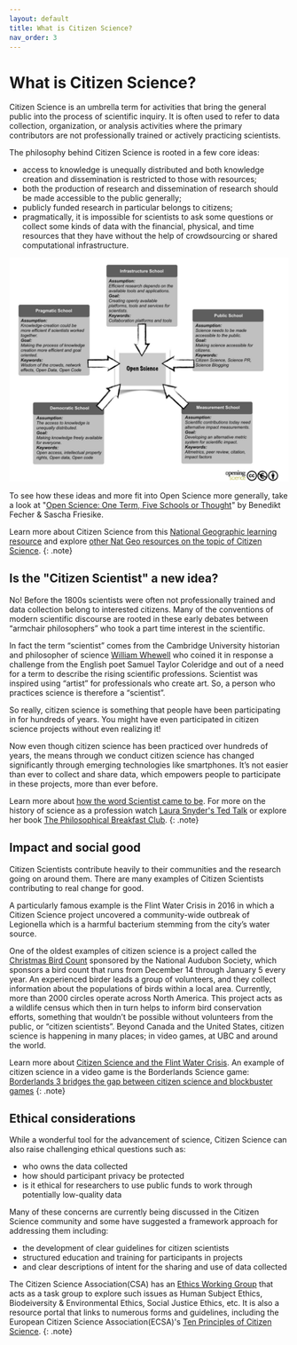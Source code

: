 ```yaml
---
layout: default
title: What is Citizen Science?
nav_order: 3
---
```

# What is Citizen Science?
Citizen Science is an umbrella term for activities that bring the general public into the process of scientific inquiry. It is often used to refer to data collection, organization, or analysis activities where the primary contributors are not professionally trained or actively practicing scientists.

The philosophy behind Citizen Science is rooted in a few core ideas:
* access to knowledge is unequally distributed and both knowledge creation and dissemination is restricted to those with resources;
* both the production of research and dissemination of research should be made accessible to the public generally;
* publicly funded research in particular belongs to citizens;
* pragmatically, it is impossible for scientists to ask some questions or collect some kinds of data with the financial, physical, and time resources that they have without the help of crowdsourcing or shared computational infrastructure.

<img src="images/five-schools-of-thought.png" alt="Five Schools of Open Science thought" width="600" height="auto">

To see how these ideas and more fit into Open Science more generally, take a look at "[Open Science: One Term, Five Schools or Thought](http://book.openingscience.org.s3-website-eu-west-1.amazonaws.com/basics_background/open_science_one_term_five_schools_of_thought.html)" by Benedikt Fecher & Sascha Friesike.

Learn more about Citizen Science from this [National Geographic learning resource](https://www.nationalgeographic.org/encyclopedia/citizen-science/) and explore [other Nat Geo resources on the topic of Citizen Science](https://www.nationalgeographic.org/topics/citizen-science/?q=&page=1&per_page=25).
{: .note}

## Is the "Citizen Scientist" a new idea?
No! Before the 1800s scientists were often not professionally trained and data collection belong to interested citizens. Many of the conventions of modern scientific discourse are rooted in these early debates between “armchair philosophers” who took a part time interest in the scientific.

In fact the term “scientist” comes from the Cambridge University historian and philosopher of science [William Whewell](https://plato.stanford.edu/entries/whewell/) 
who coined it in response a challenge from the English poet Samuel Taylor Coleridge and out of a need for a term to describe the rising scientific professions. Scientist was inspired using “artist” for professionals who create art. So, a person who practices science is therefore a “scientist”.

So really, citizen science is something that people have been participating in for hundreds of years. You might have even participated in citizen science projects without even realizing it!

Now even though citizen science has been practiced over hundreds of years, the means through we conduct citizen science has changed significantly through emerging technologies like smartphones. It’s not easier than ever to collect and share data, which empowers people to participate in these projects, more than ever before.


Learn more about [how the word Scientist came to be](https://www.npr.org/templates/story/story.php?storyId=127037417). For more on the history of science as a profession watch [Laura Snyder's Ted Talk](https://www.ted.com/talks/laura_snyder_the_philosophical_breakfast_club?language=en) or explore her book [The Philosophical Breakfast Club](https://vpl.bibliocommons.com/item/show/2383885038).
{: .note}

## Impact and social good
Citizen Scientists contribute heavily to their communities and the research going on around them. There are many examples of Citizen Scientists contributing to real change for good.

A particularly famous example is the Flint Water Crisis in 2016 in which a Citizen Science project uncovered a community-wide outbreak of Legionella which is a harmful bacterium stemming from the city’s water source.

One of the oldest examples of citizen science is a project called the [Christmas Bird Count](https://www.nationalgeographic.org/encyclopedia/citizen-science/) sponsored by the National Audubon Society, which sponsors a bird count that runs from December 14 through January 5 every year. An experienced birder leads a group of volunteers, and they collect information about the populations of birds within a local area. Currently, more than 2000 circles operate across North America. This project acts as a wildlife census which then in turn helps to inform bird conservation efforts, something that wouldn’t be possible without volunteers from the public, or “citizen scientists”. Beyond Canada and the United States, citizen science is happening in many places; in video games, at UBC and around the world.


Learn more about [Citizen Science and the Flint Water Crisis](https://theoryandpractice.citizenscienceassociation.org/articles/10.5334/cstp.154/). An example of citizen science in a video game is the Borderlands Science game: [Borderlands 3 bridges the gap between citizen science and blockbuster games](https://techcrunch.com/2020/04/07/borderlands-3-science-research-gut-microbiome/)
{: .note}

## Ethical considerations
While a wonderful tool for the advancement of science, Citizen Science can also raise challenging ethical questions such as:
* who owns the data collected
* how should participant privacy be protected
* is it ethical for researchers to use public funds to work through potentially low-quality data

Many of these concerns are currently being discussed in the Citizen Science community and some have suggested a framework approach for addressing them including:
* the development of clear guidelines for citizen scientists
* structured education and training for participants in projects
* and clear descriptions of intent for the sharing and use of data collected


The Citizen Science Association(CSA) has an [Ethics Working Group](https://citizenscience.org/get-involved/working-groups/ethics-working-group/) that acts as a task group to explore such issues as Human Subject Ethics, Biodeiversity & Environmental Ethics, Social Justice Ethics, etc. It is also a resource portal that links to numerous forms and guidelines, including the European Citizen Science Association(ECSA)'s [Ten Principles of Citizen Science](https://osf.io/xpr2n/wiki/home/). 
{: .note}
